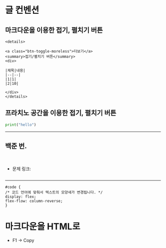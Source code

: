 # 글 컨벤션



## 마크다운을 이용한 접기, 펼치기 버튼

```
<details>

<a class="btn-toggle-moreless">더보기</a>
<summary>접기/펼치기 버튼</summary>
<div>

|제목|내용|
|--|--|
|1|1|
|2|10|

</div>
</details>
```



## 프라치노 공간을 이용한 접기, 펼치기 버튼


<div data-ke-type="moreLess" data-text-more="백준 2019 답" data-text-less="백준 2019 답 닫기" class=""><a class="btn-toggle-moreless"></a>
<div class="moreless-content">

``` python 
print("hello")
```

<hr contenteditable="false" data-ke-type="horizontalRule" data-ke-style="style8"></div>
</div>
</div>





## 백준 번. 
<br>

- 문제 링크:


<div data-ke-type="moreLess" data-text-more="백준 번  답 확인" data-text-less="백준 번  답 닫기" class=""><a class="btn-toggle-moreless"></a>
<div class="moreless-content">

``` python 


```

<hr contenteditable="false" data-ke-type="horizontalRule" data-ke-style="style8"></div>
</div>
</div>




<pre class="css"><code>#code {
/* 코드 언어에 맞춰서 텍스트의 모양새가 변경됩니다. */
display: flex;
flex-flow: column-reverse;
}</code></pre>




# 마크다운을 HTML로

- F1 -> Copy